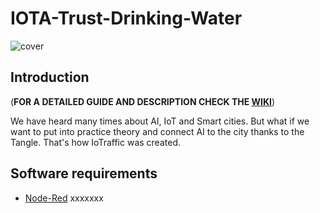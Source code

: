 # IOTA-Trust-Drinking-Water
![cover](https://github.com/ggreeve/IOTA-Trust-Drinking-Water/ProjectImage.png?raw=true)
## Introduction
(**FOR A DETAILED GUIDE AND DESCRIPTION CHECK THE [WIKI](https://github.com/ggreeve/IOTA-Trust-Drinking-Water/wiki)**)

We have heard many times about AI, IoT and Smart cities. But what if we want to put into practice theory and connect AI to the city thanks to the Tangle. That's how IoTraffic was created.


## Software requirements

* [Node-Red](https://nodered.org/) xxxxxxx
